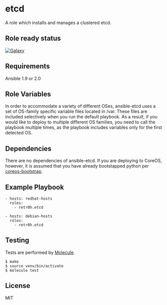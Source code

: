 etcd
====

A role which installs and manages a clustered etcd.

Role ready status
-----------------

[![Galaxy](http://img.shields.io/badge/galaxy-ansible--etcd-blue.svg?style=flat-square)](https://galaxy.ansible.com/list#/roles/1206)

Requirements
------------

Ansible 1.9 or 2.0

Role Variables
--------------
In order to accommodate a variety of different OSes, ansible-etcd uses a set of OS-family specific variable files located in /var.  These files are included selectively when you run the default playbook.  As a result, if you would like to deploy to multiple different OS families, you need to call the playbook multiple times, as the playbook includes variables only for the first detected OS.

Dependencies
------------
There are no dependencies of ansible-etcd.  If you are deploying to CoreOS, however, it is assumed that you have already bootstapped python per [coreos-bootstrap](https://github.com/defunctzombie/ansible-coreos-bootstrap).

Example Playbook
----------------

    - hosts: redhat-hosts
      roles:
        - retr0h.etcd

    - hosts: debian-hosts
      roles:
        - retr0h.etcd

Testing
-------

Tests are performed by [Molecule](http://molecule.readthedocs.org/en/latest/).

    $ make
    $ source venv/bin/activate
    $ molecule test

License
-------

MIT

